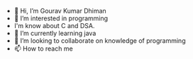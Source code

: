 - 👋 Hi, I’m Gourav Kumar Dhiman
- 👀 I’m interested in programming
- I'm know about C and DSA.
- 🌱 I’m currently learning java
- 💞️ I’m looking to collaborate on knowledge of programming
- 📫 How to reach me 

<!---
Gourav224/Gourav224 is a ✨ special ✨ repository because its `README.md` (this file) appears on your GitHub profile.
You can click the Preview link to take a look at your changes.
--->
